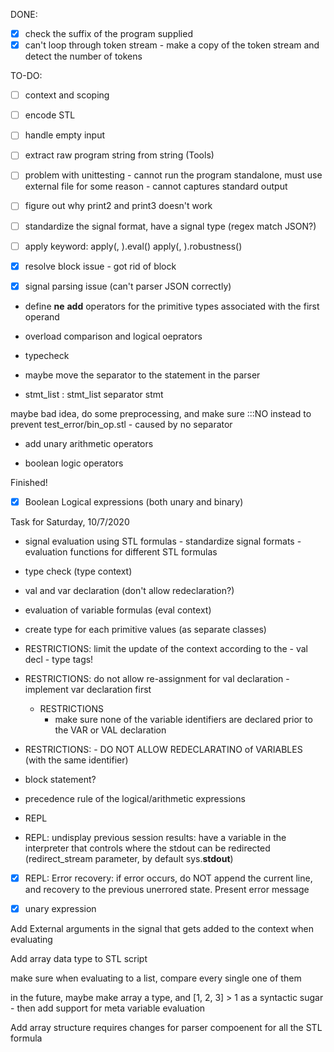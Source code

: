 DONE: 
- [X] check the suffix of the program supplied
- [X] can't loop through token stream - make a copy of the token stream and detect the number of tokens

TO-DO:
- [ ] context and scoping
- [ ] encode STL
- [ ] handle empty input
- [ ] extract raw program string from string (Tools)
- [ ] problem with unittesting - cannot run the program standalone, must use external file for some reason
        - cannot captures standard output
- [ ] figure out why print2 and print3 doesn't work

- [ ] standardize the signal format, have a signal type (regex match JSON?)

- [ ] apply keyword: apply(<STL-formula>, <Signal>).eval()
                     apply(<STL-formula>, <Signal>).robustness()

- [X] resolve block issue - got rid of block
- [X] signal parsing issue (can't parser JSON correctly) ${}$

- define __ne__ __add__ operators for the primitive types associated with the first operand

- overload comparison and logical oeprators

- typecheck

- maybe move the separator to the statement  in the parser
- stmt_list : stmt_list separator stmt

maybe bad idea, do some preprocessing, and make sure :::NO
instead to prevent test_error/bin_op.stl
        - caused by no separator

- add unary arithmetic operators

- boolean logic operators


Finished!
- [X] Boolean Logical expressions (both unary and binary)





Task for Saturday, 10/7/2020


- signal evaluation using STL formulas
        - standardize signal formats
        - evaluation functions for different STL formulas


- type check (type context)
- val and var declaration (don't allow redeclaration?)
- evaluation of variable formulas (eval context)
- create type for each primitive values (as separate classes)

- RESTRICTIONS: limit the update of the context according to the 
        - val decl
        - type tags!

- RESTRICTIONS: do not allow re-assignment for val declaration
        - implement var declaration first
        
  - RESTRICTIONS
  	- make sure none of the variable identifiers are declared prior to the VAR or VAL declaration

- RESTRICTIONS:
        - DO NOT ALLOW REDECLARATINO of VARIABLES (with the same identifier)
- block statement?

- precedence rule of the logical/arithmetic expressions

- REPL

- REPL: undisplay previous session results: have a variable in the interpreter that controls where the stdout can be redirected (redirect_stream parameter, by default sys.__stdout__)

- [X] REPL: Error recovery: if error occurs, do NOT append the current line, and recovery to the previous unerrored state. Present error message

- [X] unary expression

Add External arguments in the signal that gets added to the context when evaluating

Add array data type to STL script

make sure when evaluating to a list, compare every single one of them


in the future, maybe make array a type, and [1, 2, 3] > 1 as a syntactic sugar -
then add support for meta variable evaluation

Add array structure requires changes for parser compoenent for all the STL formula